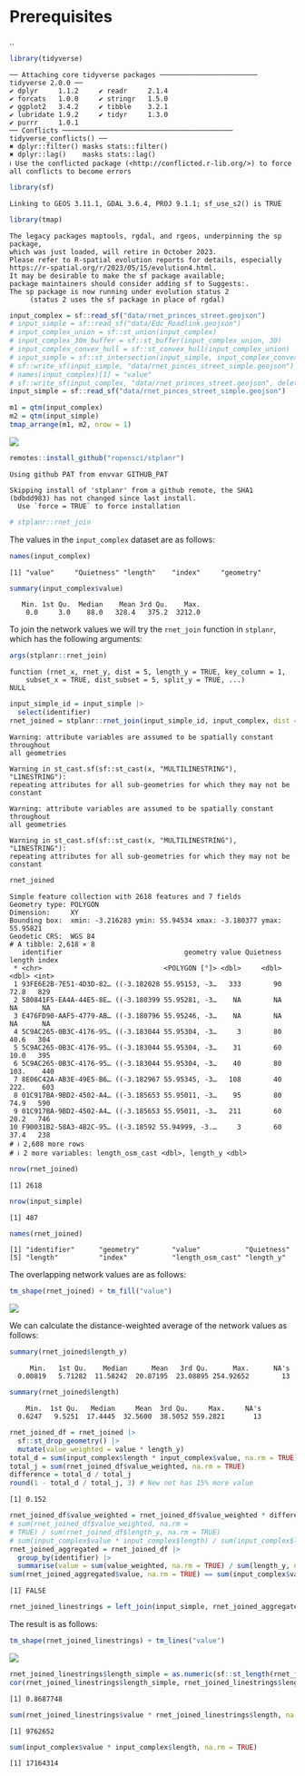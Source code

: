 
# Prerequisites

..

``` r
library(tidyverse)
```

    ── Attaching core tidyverse packages ──────────────────────── tidyverse 2.0.0 ──
    ✔ dplyr     1.1.2     ✔ readr     2.1.4
    ✔ forcats   1.0.0     ✔ stringr   1.5.0
    ✔ ggplot2   3.4.2     ✔ tibble    3.2.1
    ✔ lubridate 1.9.2     ✔ tidyr     1.3.0
    ✔ purrr     1.0.1     
    ── Conflicts ────────────────────────────────────────── tidyverse_conflicts() ──
    ✖ dplyr::filter() masks stats::filter()
    ✖ dplyr::lag()    masks stats::lag()
    ℹ Use the conflicted package (<http://conflicted.r-lib.org/>) to force all conflicts to become errors

``` r
library(sf)
```

    Linking to GEOS 3.11.1, GDAL 3.6.4, PROJ 9.1.1; sf_use_s2() is TRUE

``` r
library(tmap)
```

    The legacy packages maptools, rgdal, and rgeos, underpinning the sp package,
    which was just loaded, will retire in October 2023.
    Please refer to R-spatial evolution reports for details, especially
    https://r-spatial.org/r/2023/05/15/evolution4.html.
    It may be desirable to make the sf package available;
    package maintainers should consider adding sf to Suggests:.
    The sp package is now running under evolution status 2
         (status 2 uses the sf package in place of rgdal)

``` r
input_complex = sf::read_sf("data/rnet_princes_street.geojson")
# input_simple = sf::read_sf("data/Edc_Roadlink.geojson")
# input_complex_union = sf::st_union(input_complex)
# input_complex_30m_buffer = sf::st_buffer(input_complex_union, 30)
# input_complex_convex_hull = sf::st_convex_hull(input_complex_union)
# input_simple = sf::st_intersection(input_simple, input_complex_convex_hull)
# sf::write_sf(input_simple, "data/rnet_pinces_street_simple.geojson")
# names(input_complex)[1] = "value"
# sf::write_sf(input_complex, "data/rnet_princes_street.geojson", delete_dsn = TRUE)
input_simple = sf::read_sf("data/rnet_pinces_street_simple.geojson")
```

``` r
m1 = qtm(input_complex)
m2 = qtm(input_simple)
tmap_arrange(m1, m2, nrow = 1)
```

![](merge_files/figure-commonmark/inputs-1.png)

``` r
remotes::install_github("ropensci/stplanr")
```

    Using github PAT from envvar GITHUB_PAT

    Skipping install of 'stplanr' from a github remote, the SHA1 (bdbdd983) has not changed since last install.
      Use `force = TRUE` to force installation

``` r
# stplanr::rnet_join
```

The values in the `input_complex` dataset are as follows:

``` r
names(input_complex)
```

    [1] "value"     "Quietness" "length"    "index"     "geometry" 

``` r
summary(input_complex$value)
```

       Min. 1st Qu.  Median    Mean 3rd Qu.    Max. 
        0.0     3.0    88.0   328.4   375.2  3212.0 

To join the network values we will try the `rnet_join` function in
`stplanr`, which has the following arguments:

``` r
args(stplanr::rnet_join)
```

    function (rnet_x, rnet_y, dist = 5, length_y = TRUE, key_column = 1, 
        subset_x = TRUE, dist_subset = 5, split_y = TRUE, ...) 
    NULL

``` r
input_simple_id = input_simple |>
  select(identifier)
rnet_joined = stplanr::rnet_join(input_simple_id, input_complex, dist = 30)
```

    Warning: attribute variables are assumed to be spatially constant throughout
    all geometries

    Warning in st_cast.sf(sf::st_cast(x, "MULTILINESTRING"), "LINESTRING"):
    repeating attributes for all sub-geometries for which they may not be constant

    Warning: attribute variables are assumed to be spatially constant throughout
    all geometries

    Warning in st_cast.sf(sf::st_cast(x, "MULTILINESTRING"), "LINESTRING"):
    repeating attributes for all sub-geometries for which they may not be constant

``` r
rnet_joined
```

    Simple feature collection with 2618 features and 7 fields
    Geometry type: POLYGON
    Dimension:     XY
    Bounding box:  xmin: -3.216283 ymin: 55.94534 xmax: -3.180377 ymax: 55.95821
    Geodetic CRS:  WGS 84
    # A tibble: 2,618 × 8
       identifier                              geometry value Quietness length index
     * <chr>                              <POLYGON [°]> <dbl>     <dbl>  <dbl> <int>
     1 93FE6E2B-7E51-4D3D-82… ((-3.182028 55.95153, -3…   333        90   72.8   829
     2 580841F5-EA4A-44E5-8E… ((-3.180399 55.95281, -3…    NA        NA   NA      NA
     3 E476FD90-AAF5-4779-AB… ((-3.180796 55.95246, -3…    NA        NA   NA      NA
     4 5C9AC265-0B3C-4176-95… ((-3.183044 55.95304, -3…     3        80   40.6   304
     5 5C9AC265-0B3C-4176-95… ((-3.183044 55.95304, -3…    31        60   10.0   395
     6 5C9AC265-0B3C-4176-95… ((-3.183044 55.95304, -3…    40        80  103.    440
     7 8E06C42A-AB3E-49E5-B6… ((-3.182967 55.95345, -3…   108        40  222.    603
     8 01C917BA-9BD2-4502-A4… ((-3.185653 55.95011, -3…    95        80   74.9   590
     9 01C917BA-9BD2-4502-A4… ((-3.185653 55.95011, -3…   211        60   20.2   746
    10 F90031B2-58A3-4B2C-95… ((-3.18592 55.94999, -3.…     3        60   37.4   238
    # ℹ 2,608 more rows
    # ℹ 2 more variables: length_osm_cast <dbl>, length_y <dbl>

``` r
nrow(rnet_joined)
```

    [1] 2618

``` r
nrow(input_simple)
```

    [1] 487

``` r
names(rnet_joined)
```

    [1] "identifier"      "geometry"        "value"           "Quietness"      
    [5] "length"          "index"           "length_osm_cast" "length_y"       

The overlapping network values are as follows:

``` r
tm_shape(rnet_joined) + tm_fill("value")
```

![](merge_files/figure-commonmark/overlapping-1.png)

We can calculate the distance-weighted average of the network values as
follows:

``` r
summary(rnet_joined$length_y)
```

         Min.   1st Qu.    Median      Mean   3rd Qu.      Max.      NA's 
      0.00819   5.71282  11.58242  20.87195  23.08895 254.92652        13 

``` r
summary(rnet_joined$length)
```

        Min.  1st Qu.   Median     Mean  3rd Qu.     Max.     NA's 
      0.6247   9.5251  17.4445  32.5600  38.5052 559.2821       13 

``` r
rnet_joined_df = rnet_joined |>
  sf::st_drop_geometry() |>
  mutate(value_weighted = value * length_y)
total_d = sum(input_complex$length * input_complex$value, na.rm = TRUE)
total_j = sum(rnet_joined_df$value_weighted, na.rm = TRUE)
difference = total_d / total_j
round(1 - total_d / total_j, 3) # New net has 15% more value
```

    [1] 0.152

``` r
rnet_joined_df$value_weighted = rnet_joined_df$value_weighted * difference
# sum(rnet_joined_df$value_weighted, na.rm = 
# TRUE) / sum(rnet_joined_df$length_y, na.rm = TRUE)
# sum(input_complex$value * input_complex$length) / sum(input_complex$length)
rnet_joined_aggregated = rnet_joined_df |>
  group_by(identifier) |>
  summarise(value = sum(value_weighted, na.rm = TRUE) / sum(length_y, na.rm = TRUE))
sum(rnet_joined_aggregated$value, na.rm = TRUE) == sum(input_complex$value, na.rm = TRUE)
```

    [1] FALSE

``` r
rnet_joined_linestrings = left_join(input_simple, rnet_joined_aggregated, by = "identifier")
```

The result is as follows:

``` r
tm_shape(rnet_joined_linestrings) + tm_lines("value")
```

![](merge_files/figure-commonmark/joined-1.png)

``` r
rnet_joined_linestrings$length_simple = as.numeric(sf::st_length(rnet_joined_linestrings))
cor(rnet_joined_linestrings$length_simple, rnet_joined_linestrings$length)
```

    [1] 0.8687748

``` r
sum(rnet_joined_linestrings$value * rnet_joined_linestrings$length, na.rm = TRUE)
```

    [1] 9762652

``` r
sum(input_complex$value * input_complex$length, na.rm = TRUE)
```

    [1] 17164314
